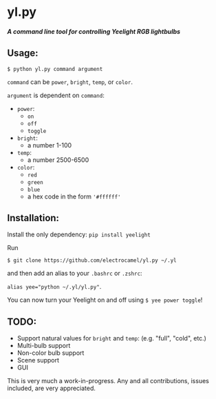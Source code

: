 # yl.py

##### A command line tool for controlling Yeelight RGB lightbulbs

## Usage:
`$ python yl.py command argument`

`command` can be `power`, `bright`, `temp`, or `color`.

`argument` is dependent on `command`:
* `power`:
  - `on`
  - `off`
  - `toggle`
* `bright`:
  - a number 1-100
* `temp`:
  - a number 2500-6500
* `color`:
  - `red`
  - `green`
  - `blue`
  - a hex code in the form `'#ffffff'`

## Installation:
Install the only dependency:
`pip install yeelight`

Run

`$ git clone https://github.com/electrocamel/yl.py ~/.yl`

and then add an alias to your `.bashrc` or `.zshrc`:

`alias yee="python ~/.yl/yl.py"`.

You can now turn your Yeelight on and off using
`$ yee power toggle`!

## TODO:
* Support natural values for `bright` and `temp`: (e.g. "full", "cold", etc.)
* Multi-bulb support
* Non-color bulb support
* Scene support
* GUI

This is very much a work-in-progress. Any and all contributions, issues included, are very appreciated.
